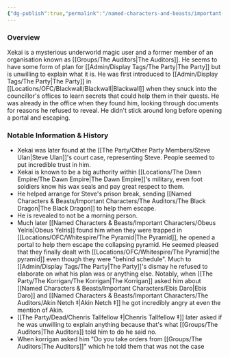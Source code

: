 ```yaml
---
{"dg-publish":true,"permalink":"/named-characters-and-beasts/important-characters/the-auditors/xekai/","tags":["NPC","Important"],"noteIcon":""}
---
```



### Overview
Xekai is a mysterious underworld magic user and a former member of an organisation known as [[Groups/The Auditors\|The Auditors]]. He seems to have some form of plan for [[Admin/Display Tags/The Party\|The Party]] but is unwilling to explain what it is. He was first introduced to [[Admin/Display Tags/The Party\|The Party]] in [[Locations/OFC/Blackwall/Blackwall\|Blackwall]] when they snuck into the councillor's offices to learn secrets that could help them in their quests. He was already in the office when they found him, looking through documents for reasons he refused to reveal. He didn't stick around long before opening a portal and escaping. 

### Notable Information & History  
- Xekai was later found at the [[The Party/Other Party Members/Steve Ulan\|Steve Ulan]]'s court case, representing Steve. People seemed to put incredible trust in him. 
- Xekai is known to be a big authority within [[Locations/The Dawn Empire/The Dawn Empire\|The Dawn Empire]]'s military, even foot soldiers know his wax seals and pay great respect to them. 
- He helped arrange for Steve's prison break, sending [[Named Characters & Beasts/Important Characters/The Auditors/The Black Dragon\|The Black Dragon]] to help them escape. 
- He is revealed to not be a morning person.
- Much later [[Named Characters & Beasts/Important Characters/Obeus Yelris\|Obeus Yelris]] found him when they were trapped in [[Locations/OFC/Whitespire/The Pyramid\|The Pyramid]], he opened a portal to help them escape the collapsing pyramid. He seemed pleased that they finally dealt with [[Locations/OFC/Whitespire/The Pyramid\|the pyramid]] even though they were "behind schedule". Much to [[Admin/Display Tags/The Party\|The Party]]'s dismay he refused to elaborate on what his plan was or anything else. Notably, when [[The Party/The Korrigan/The Korrigan\|The Korrigan]] asked him about [[Named Characters & Beasts/Important Characters/Ebis Daro\|Ebis Daro]] and [[Named Characters & Beasts/Important Characters/The Auditors/Akin Netch ‡\|Akin Netch ‡]] he got incredibly angry at even the mention of Akin.
- [[The Party/Dead/Chenris Tallfellow ‡\|Chenris Tallfellow ‡]] later asked if he was unwilling to explain anything because that's what [[Groups/The Auditors\|The Auditors]] told him to do he said no.
- When korrigan asked him "Do you take orders from [[Groups/The Auditors\|The Auditors]]" which he told them that was not the case


